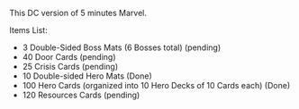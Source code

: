 This DC version of 5 minutes Marvel.  

Items List:  
- 3 Double-Sided Boss Mats (6 Bosses total) (pending)
- 40 Door Cards (pending)
- 25 Crisis Cards (pending)
- 10 Double-sided Hero Mats (Done)
- 100 Hero Cards (organized into 10 Hero Decks of 10 Cards each) (Done)
- 120 Resources Cards (pending)  
